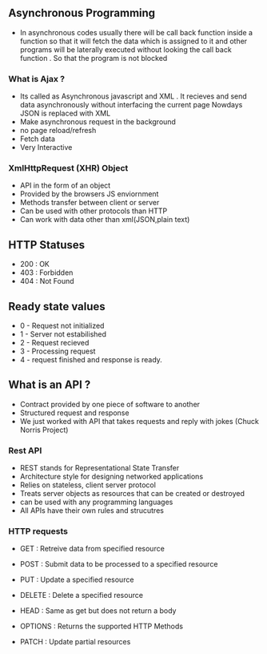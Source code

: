 ## Asynchronous Programming

* In asynchronous codes usually there will be call back function inside a function so that it will fetch the data which is assigned to it and other programs will be laterally executed without looking the call back function . So that the program is not blocked

### What is Ajax ?

* Its called as Asynchronous javascript and XML . It recieves and send data asynchronously without interfacing the current page
Nowdays JSON is replaced with XML
* Make asynchronous request in the background
* no page reload/refresh
* Fetch data
* Very Interactive

### XmlHttpRequest (XHR) Object

* API in the form of an object
* Provided by the browsers JS enviornment
* Methods transfer between client or server
* Can be used with other protocols than HTTP
* Can work with data other than xml(JSON,plain text)

## HTTP Statuses
* 200 : OK 
* 403 : Forbidden
* 404 : Not Found

## Ready state values
* 0 - Request not initialized
* 1 - Server not estabilished
* 2 - Request recieved
* 3 - Processing request
* 4 - request finished and response is ready.

## What is an API ?
* Contract provided by one piece of software to another
* Structured request and response
* We just worked with API that takes requests and reply with jokes (Chuck Norris Project)

### Rest API
* REST stands for Representational State Transfer
* Architecture style for designing networked applications
* Relies on stateless, client server protocol
* Treats server objects as resources that can be created or destroyed
* can be used with any programming languages
* All APIs have their own rules and strucutres

### HTTP requests 
* GET : Retreive data from specified resource
* POST : Submit data to be processed to a specified resource
* PUT : Update a specified resource
* DELETE : Delete a specified resource

* HEAD : Same as get but does not return a body
* OPTIONS : Returns the supported HTTP Methods
* PATCH : Update partial resources